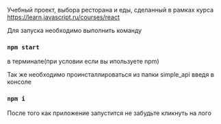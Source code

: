 Учебный проект, выбора ресторана и еды, сделанный в рамках курса https://learn.javascript.ru/courses/react

Для запуска необходимо выполнить команду

### `npm start` 

в терминале(при условии если вы ипользуете npm)

Так же необходимо проинсталлироваться из папки simple_api введя в консоле 

### `npm i`

После того как приложение запустится не забудьте кликнуть на лого
